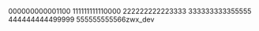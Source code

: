 000000000001100
111111111110000
222222222223333
333333333355555
444444444499999
555555555566zwx_dev
